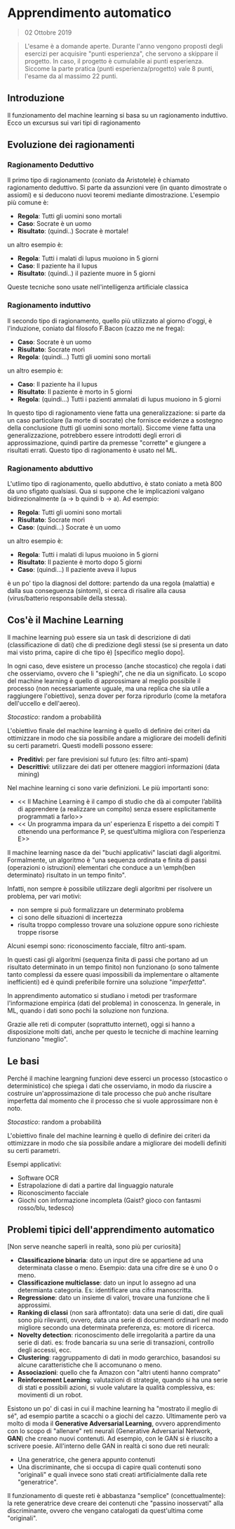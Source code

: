 # Apprendimento automatico
> 02 Ottobre 2019

> L'esame è a domande aperte. Durante l'anno vengono proposti degli esercizi per acquisire "punti esperienza", che servono a skippare il progetto.
In caso, il progetto è cumulabile ai punti esperienza. Siccome la parte pratica (punti esperienza/progetto) vale 8 punti, l'esame da al massimo 22 punti.

## Introduzione
Il funzionamento del machine learning si basa su un ragionamento induttivo. Ecco un excursus sui vari tipi di ragionamento

## Evoluzione dei ragionamenti
### Ragionamento Deduttivo
Il primo tipo di ragionamento (coniato da Aristotele) è chiamato ragionamento deduttivo. Si parte da assunzioni vere (in quanto dimostrate o assiomi) e si deducono nuovi teoremi mediante dimostrazione.
L'esempio più comune è:
* __Regola__: Tutti gli uomini sono mortali
* __Caso__: Socrate è un uomo
* __Risultato__: (quindi..) Socrate è mortale!

un altro esempio è:
* __Regola__: Tutti i malati di lupus muoiono in 5 giorni
* __Caso__: Il paziente ha il lupus
* __Risultato__: (quindi..) il paziente muore in 5 giorni

Queste tecniche sono usate nell'intelligenza artificiale classica
### Ragionamento induttivo
Il secondo tipo di ragionamento, quello più utilizzato al giorno d'oggi, è l'induzione, coniato dal filosofo F.Bacon (cazzo me ne frega):
* __Caso__: Socrate è un uomo
* __Risultato__: Socrate morì
* __Regola__: (quindi...) Tutti gli uomini sono mortali

un altro esempio è:
* __Caso__: Il paziente ha il lupus
* __Risultato__: Il paziente è morto in 5 giorni
* __Regola__: (quindi...) Tutti i pazienti ammalati di lupus muoiono in 5 giorni

In questo tipo di ragionamento viene fatta una generalizzazione: si parte da un caso particolare (la morte di socrate) che fornisce evidenze a sostegno della conclusione (tutti gli uomini sono mortali). Siccome viene fatta una generalizzazione, potrebbero essere introdotti degli errori di approssimazione, quindi partire da premesse "corrette" e giungere a risultati errati.
Questo tipo di ragionamento è usato nel ML.

### Ragionamento abduttivo
L'utlimo tipo di ragionamento, quello abduttivo, è stato coniato a metà 800 da uno sfigato qualsiasi. Qua si suppone che le implicazioni valgano bidirezionalmente (a -> b quindi b -> a). Ad esempio: 
* __Regola__: Tutti gli uomini sono mortali
* __Risultato__: Socrate morì
* __Caso__: (quindi...) Socrate è un uomo

un altro esempio è:
* __Regola__: Tutti i malati di lupus muoiono in 5 giorni
* __Risultato__: Il paziente è morto dopo 5 giorni
* __Caso__: (quindi...) Il paziente aveva il lupus

è un po' tipo la diagnosi del dottore: partendo da una regola (malattia) e dalla sua conseguenza (sintomi), si cerca di risalire alla causa (virus/batterio responsabile della stessa).

## Cos'è il Machine Learning
Il machine learning può essere sia un task di descrizione di dati (classificazione di dati) che di predizione degli stessi (se si presenta un dato mai visto prima, capire di che tipo è) [specifico meglio dopo].

In ogni caso, deve esistere un processo (anche stocastico) che regola i dati che osserviamo, ovvero che li "spieghi", che ne dia un significato. Lo scopo del 
machine learning è quello di approssimare al meglio possibile il processo (non necessariamente uguale, ma una replica che sia utile a raggiungere l'obiettivo), senza dover per forza riprodurlo (come la metafora dell'uccello e dell'aereo).

*Stocastico*: random a probabilità

L'obiettivo finale del machine learning è quello di definire dei criteri
da ottimizzare in modo che sia possibile andare a migliorare dei modelli
definiti su certi parametri.
Questi modelli possono essere:

* **Preditivi**: per fare previsioni sul futuro (es: filtro anti-spam)
* **Descrittivi**: utilizzare dei dati per ottenere maggiori informazioni (data mining)

Nel machine learning ci sono varie definizioni. Le più importanti sono:
* << Il Machine Learning è il campo di
  studio che dà ai computer l’abilità di
  apprendere (a realizzare un compito)
  senza essere esplicitamente
  programmati a farlo>>
* << Un programma impara da un’
  esperienza E rispetto a dei compiti T
  ottenendo una performance P, se
  quest’ultima migliora con l’esperienza E>>

Il machine learning nasce da dei "buchi applicativi" lasciati dagli algoritmi. Formalmente, un algoritmo è "una sequenza ordinata e finita di passi (operazioni o istruzioni) elementari che conduce a un \emph{ben determinato} risultato in un tempo finito".

Infatti, non sempre è possibile utilizzare degli algoritmi per risolvere un problema, per vari motivi:
* non sempre si può formalizzare un determinato problema
* ci sono delle situazioni di incertezza
* risulta troppo complesso trovare una soluzione oppure sono richieste troppe risorse

Alcuni esempi sono: riconoscimento facciale, filtro anti-spam.

In questi casi gli algoritmi (sequenza finita di passi che portano ad un risultato determinato in un tempo finito) non funzionano (o sono talmente tanto complessi da essere quasi impossibili da implementare o altamente inefficienti) ed è quindi preferibile fornire una soluzione "*imperfetta*".

In apprendimento automatico si studiano i metodi per trasformare l'informazione empirica (dati del problema) in conoscenza. In generale, in ML, quando i dati sono pochi la soluzione non funziona.

Grazie alle reti di computer (soprattutto internet), oggi si hanno a disposizione molti dati, anche per questo le tecniche di machine learning funzionano "meglio".



## Le basi

Perché il machine leargning funzioni deve esserci un processo (stocastico o deterministico) che spiega i dati che osserviamo, in modo da riuscire a costruire un'approssimazione di tale processo che può anche risultare imperfetta dal momento che il processo che si vuole approssimare non è noto.

*Stocastico*: random a probabilità

L'obiettivo finale del machine learning è quello di definire dei criteri da ottimizzare in modo che sia possibile andare a migliorare dei modelli definiti su certi parametri.


Esempi applicativi:

* Software OCR
* Estrapolazione di dati a partire dal linguaggio naturale
* Riconoscimento facciale
* Giochi con informazione incompleta (Gaist? gioco con fantasmi rosso/blu, tedesco)

## Problemi tipici dell'apprendimento automatico
[Non serve neanche saperli in realtà, sono più per curiosità]
* **Classificazione binaria**: dato un input dire se appartiene ad una determinata classe o meno. Esempio: data una cifre dire se è uno 0 o meno.
* **Classificazione multiclasse**: dato un input lo assegno ad una determianta categoria. Es: identificare una cifra manoscritta.
* **Regressione**: dato un insieme di valori, trovare una funzione che li approssimi.
* **Ranking di classi** (non sarà affrontato): data una serie di dati, dire quali sono più rilevanti, ovvero, data una serie di documenti ordinarli nel modo migliore secondo una determinata preferenza, es: motore di ricerca.
* **Novelty detection**: riconoscimento delle irregolarità a partire da una serie di dati. es: frode bancaria su una serie di transazioni, controllo degli accessi, ecc.
* **Clustering**: raggruppamento di dati in modo gerarchico, basandosi su alcune caratteristiche che li accomunano o meno.
* **Associazioni**: quello che fa Amazon con "altri utenti hanno comprato"
* **Reinforcement Learning**: valutazioni di strategie, quando si ha una serie di stati e possibili azioni, si vuole valutare la qualità complessiva, es: movimenti di un robot.

Esistono un po' di casi in cui il machine learning ha "mostrato il meglio di sé", ad esempio partite a scacchi o a giochi del cazzo. Ultimamente però va molto di moda il __Generative Adversarial Learning__, ovvero apprendimento con lo scopo di "allenare" reti neurali (Generative Adversarial Network, **GAN**) che creano nuovi contenuti. Ad esempio, con le GAN si è riuscito a scrivere poesie. All'interno delle GAN in realtà ci sono due reti neurali:
* Una generatrice, che genera appunto contenuti
* Una discriminante, che si occupa di capire quali contenuti sono "originali" e quali invece sono stati creati artificialmente dalla rete "generatrice".

Il funzionamento di queste reti è abbastanza "semplice" (concettualmente): la rete generatrice deve creare dei contenuti che "passino inosservati" alla discriminante, ovvero che vengano catalogati da quest'ultima come "originali".